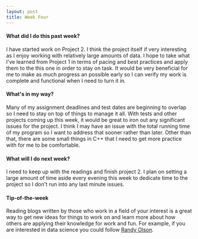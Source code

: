 ```yaml
---
layout: post
title: Week Four
---
```

#### What did I do this past week?
I have started work on Project 2. I think the project itself if very interesting as I enjoy working with relatively large amounts of data. I hope to take what I've learned from Project 1 in terms of pacing and best practices and apply them to the this one in order to stay on task. It would be very beneficial for me to make as much progress an possible early so I can verify my work is complete and functional when I need to turn it in.

#### What's in my way?
Many of my assignment deadlines and test dates are beginning to overlap so I need to stay on top of things to manage it all. With tests and other projects coming up this week, it would be great to iron out any significant issues for the project. I think I may have an issue with the total running time of my program so I want to address that sooner rather than later. Other than that, there are some small things in C++ that I need to get more practice with for me to be comfortable.

#### What will I do next week?
I need to keep up with the readings and finish project 2. I plan on setting a large amount of time aside every evening this week to dedicate time to the project so I don't run into any last minute issues.

#### Tip-of-the-week
Reading blogs written by those who work in a field of your interest is a great way to get new ideas for things to work on and learn more about how others are applying their knowledge for work and fun. For example, if you are interested in data science you could follow [Randy Olson](http://www.randalolson.com/blog/).
